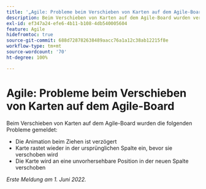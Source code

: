 ```yaml
---
title: '„Agile: Probleme beim Verschieben von Karten auf dem Agile-Board“'
description: Beim Verschieben von Karten auf dem Agile-Board wurden verschiedene Probleme gemeldet.
exl-id: ef347a24-efe6-4b11-b108-4db540005604
feature: Agile
hidefromtoc: true
source-git-commit: 688d728782638489aacc76a1a12c38ab12215f8e
workflow-type: tm+mt
source-wordcount: '70'
ht-degree: 100%

---
```


# Agile: Probleme beim Verschieben von Karten auf dem Agile-Board

<!--Valid issue, won't fix-->

Beim Verschieben von Karten auf dem Agile-Board wurden die folgenden Probleme gemeldet:

* Die Animation beim Ziehen ist verzögert
* Karte rastet wieder in der ursprünglichen Spalte ein, bevor sie verschoben wird
* Die Karte wird an eine unvorhersehbare Position in der neuen Spalte verschoben

_Erste Meldung am 1. Juni 2022._
